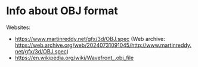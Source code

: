 # Info about OBJ format

Websites:
- https://www.martinreddy.net/gfx/3d/OBJ.spec (Web archive: https://web.archive.org/web/20240731091045/http://www.martinreddy.net/gfx/3d/OBJ.spec)
- https://en.wikipedia.org/wiki/Wavefront_.obj_file